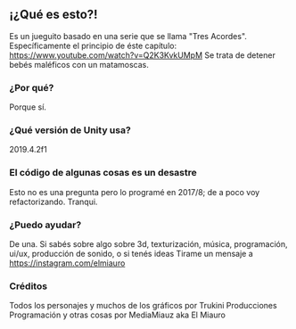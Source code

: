 ## ¡¿Qué es esto?!
Es un jueguito basado en una serie que se llama "Tres Acordes".
Específicamente el principio de éste capítulo: https://www.youtube.com/watch?v=Q2K3KvkUMpM
Se trata de detener bebés maléficos con un matamoscas.

### ¿Por qué?

Porque sí.

### ¿Qué versión de Unity usa?
2019.4.2f1

### El código de algunas cosas es un desastre
Esto no es una pregunta pero lo programé en 2017/8; de a poco voy refactorizando. Tranqui.

### ¿Puedo ayudar?
De una. 
Si sabés sobre algo sobre 3d, texturización, música, programación, ui/ux, producción de sonido, o si tenés ideas
Tirame un mensaje a https://instagram.com/elmiauro

### Créditos
Todos los personajes y muchos de los gráficos por Trukini Producciones
Programación y otras cosas por MediaMiauz aka El Miauro